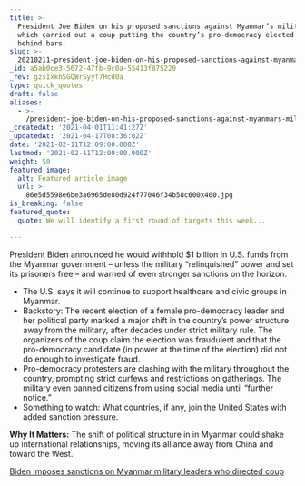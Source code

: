 ```yaml
---
title: >-
  President Joe Biden on his proposed sanctions against Myanmar’s military,
  which carried out a coup putting the country’s pro-democracy elected leader
  behind bars.
slug: >-
  20210211-president-joe-biden-on-his-proposed-sanctions-against-myanmar-s-military-which-carried-out
_id: a5ab0ce3-5672-47fb-9c0a-55413f875220
_rev: gzsIxkhSGQWrSyyf7Hcd0a
type: quick_quotes
draft: false
aliases:
  - >-
    /president-joe-biden-on-his-proposed-sanctions-against-myanmars-military-that-carried-out-a-coup-putting-the-countrys-pro-democracy-elected-leader-behind-bars/
_createdAt: '2021-04-01T11:41:27Z'
_updatedAt: '2021-04-17T08:36:02Z'
date: '2021-02-11T12:09:00.000Z'
lastmod: '2021-02-11T12:09:00.000Z'
weight: 50
featured_image:
  alt: Featured article image
  url: >-
    86e5d5598e6be3a6965de80d924f77046f34b58c600x400.jpg
is_breaking: false
featured_quote:
  quote: We will identify a first round of targets this week...

---
```

President Biden announced he would withhold $1 billion in U.S. funds from the Myanmar government – unless the military “relinquished” power and set its prisoners free – and warned of even stronger sanctions on the horizon.

* The U.S. says it will continue to support healthcare and civic groups in Myanmar.
* Backstory: The recent election of a female pro-democracy leader and her political party marked a major shift in the country’s power structure away from the military, after decades under strict military rule. The organizers of the coup claim the election was fraudulent and that the pro-democracy candidate (in power at the time of the election) did not do enough to investigate fraud.
* Pro-democracy protesters are clashing with the military throughout the country, prompting strict curfews and restrictions on gatherings. The military even banned citizens from using social media until “further notice.”
* Something to watch: What countries, if any, join the United States with added sanction pressure.

**Why It Matters:** The shift of political structure in in Myanmar could shake up international relationships, moving its alliance away from China and toward the West.

[Biden imposes sanctions on Myanmar military leaders who directed coup](https://www.cnbc.com/2021/02/10/biden-announces-sanctions-on-myanmar-military-for-coup.html)